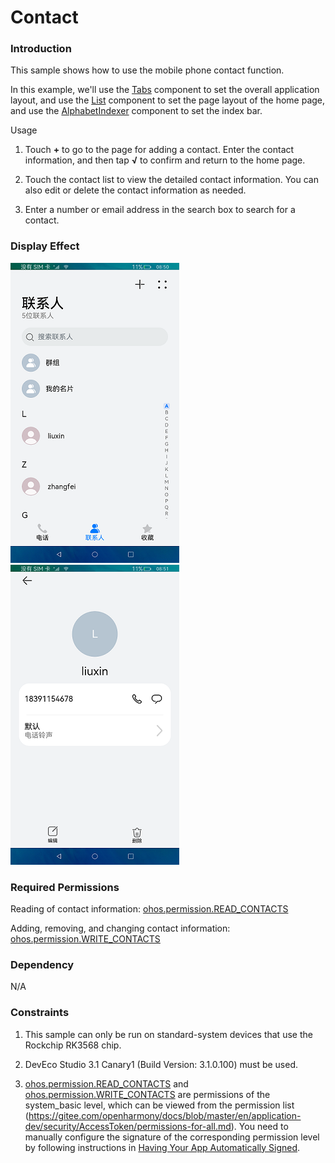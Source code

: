 # Contact

### Introduction

This sample shows how to use the mobile phone contact function.

In this example, we'll use the [Tabs](https://gitee.com/openharmony/docs/blob/master/en/application-dev/reference/apis-arkui/arkui-ts/ts-container-tabs.md) component to set the overall application layout, and use the [List](https://gitee.com/openharmony/docs/blob/master/en/application-dev/reference/apis-arkui/arkui-ts/ts-container-list.md) component to set the page layout of the home page, and use the [AlphabetIndexer](https://gitee.com/openharmony/docs/blob/master/en/application-dev/reference/apis-arkui/arkui-ts/ts-container-alphabet-indexer.md) component to set the index bar.

Usage

1. Touch **+** to go to the page for adding a contact. Enter the contact information, and then tap **√** to confirm and return to the home page.

2. Touch the contact list to view the detailed contact information. You can also edit or delete the contact information as needed.

3. Enter a number or email address in the search box to search for a contact.

### Display Effect

![](screenshots/device/main.png) ![](screenshots/device/details.png)

### Required Permissions

Reading of contact information: [ohos.permission.READ_CONTACTS](https://gitee.com/openharmony/docs/blob/master/en/application-dev/security/AccessToken/permissions-for-all.md)

Adding, removing, and changing contact information: [ohos.permission.WRITE_CONTACTS](https://gitee.com/openharmony/docs/blob/master/en/application-dev/security/AccessToken/permissions-for-all.md)

### Dependency

N/A

### Constraints

1. This sample can only be run on standard-system devices that use the Rockchip RK3568 chip.

2. DevEco Studio 3.1 Canary1 (Build Version: 3.1.0.100) must be used.

3. [ohos.permission.READ_CONTACTS](https://gitee.com/openharmony/docs/blob/master/en/application-dev/security/AccessToken/permissions-for-all.md) and [ohos.permission.WRITE_CONTACTS](https://gitee.com/openharmony/docs/blob/master/en/application-dev/security/AccessToken/permissions-for-all.md) are permissions of the system_basic level, which can be viewed from the permission list (https://gitee.com/openharmony/docs/blob/master/en/application-dev/security/AccessToken/permissions-for-all.md). You need to manually configure the signature of the corresponding permission level by following instructions in [Having Your App Automatically Signed](https://docs.openharmony.cn/pages/v3.2/en/application-dev/security/hapsigntool-overview.md/).
